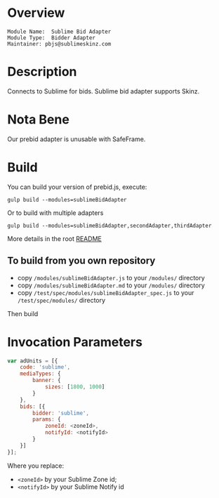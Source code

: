 # Overview

```
Module Name:  Sublime Bid Adapter
Module Type:  Bidder Adapter
Maintainer: pbjs@sublimeskinz.com
```

# Description

Connects to Sublime for bids.
Sublime bid adapter supports Skinz.

# Nota Bene

Our prebid adapter is unusable with SafeFrame.

# Build

You can build your version of prebid.js, execute: 

```shell
gulp build --modules=sublimeBidAdapter
```

Or to build with multiple adapters

```shell
gulp build --modules=sublimeBidAdapter,secondAdapter,thirdAdapter
```

More details in the root [README](../README.md#Build)

## To build from you own repository

- copy `/modules/sublimeBidAdapter.js` to your `/modules/` directory
- copy `/modules/sublimeBidAdapter.md` to your `/modules/` directory
- copy `/test/spec/modules/sublimeBidAdapter_spec.js` to your `/test/spec/modules/` directory

Then build


# Invocation Parameters

```js
var adUnits = [{
    code: 'sublime',
    mediaTypes: {
        banner: {
            sizes: [1800, 1000]
        }
    },
    bids: [{
        bidder: 'sublime',
        params: {
            zoneId: <zoneId>,
            notifyId: <notifyId>
        }
    }]
}];
```

Where you replace:
- `<zoneId>` by your Sublime Zone id;
- `<notifyId>` by your Sublime Notify id
